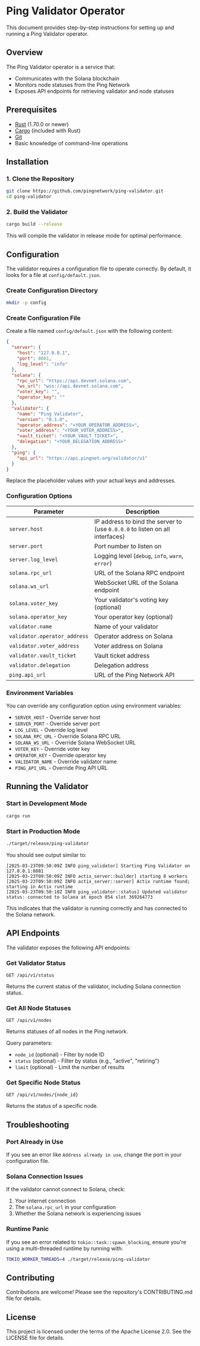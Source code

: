 # Ping Validator Operator

This document provides step-by-step instructions for setting up and running a Ping Validator operator.

## Overview

The Ping Validator operator is a service that:
- Communicates with the Solana blockchain
- Monitors node statuses from the Ping Network
- Exposes API endpoints for retrieving validator and node statuses

## Prerequisites

- [Rust](https://www.rust-lang.org/tools/install) (1.70.0 or newer)
- [Cargo](https://doc.rust-lang.org/cargo/getting-started/installation.html) (included with Rust)
- [Git](https://git-scm.com/downloads)
- Basic knowledge of command-line operations

## Installation

### 1. Clone the Repository

```bash
git clone https://github.com/pingnetwork/ping-validator.git
cd ping-validator
```

### 2. Build the Validator

```bash
cargo build --release
```

This will compile the validator in release mode for optimal performance.

## Configuration

The validator requires a configuration file to operate correctly. By default, it looks for a file at `config/default.json`.

### Create Configuration Directory

```bash
mkdir -p config
```

### Create Configuration File

Create a file named `config/default.json` with the following content:

```json
{
  "server": {
    "host": "127.0.0.1",
    "port": 8081,
    "log_level": "info"
  },
  "solana": {
    "rpc_url": "https://api.devnet.solana.com",
    "ws_url": "wss://api.devnet.solana.com",
    "voter_key": "",
    "operator_key": ""
  },
  "validator": {
    "name": "Ping Validator",
    "version": "0.1.0",
    "operator_address": "<YOUR_OPERATOR_ADDRESS>",
    "voter_address": "<YOUR_VOTER_ADDRESS>",
    "vault_ticket": "<YOUR_VAULT_TICKET>",
    "delegation": "<YOUR_DELEGATION_ADDRESS>"
  },
  "ping": {
    "api_url": "https://api.pingnet.org/validator/v1"
  }
}
```

Replace the placeholder values with your actual keys and addresses.

### Configuration Options

| Parameter | Description |
|-----------|-------------|
| `server.host` | IP address to bind the server to (use `0.0.0.0` to listen on all interfaces) |
| `server.port` | Port number to listen on |
| `server.log_level` | Logging level (`debug`, `info`, `warn`, `error`) |
| `solana.rpc_url` | URL of the Solana RPC endpoint |
| `solana.ws_url` | WebSocket URL of the Solana endpoint |
| `solana.voter_key` | Your validator's voting key (optional) |
| `solana.operator_key` | Your operator key (optional) |
| `validator.name` | Name of your validator |
| `validator.operator_address` | Operator address on Solana |
| `validator.voter_address` | Voter address on Solana |
| `validator.vault_ticket` | Vault ticket address |
| `validator.delegation` | Delegation address |
| `ping.api_url` | URL of the Ping Network API |

### Environment Variables

You can override any configuration option using environment variables:

- `SERVER_HOST` - Override server host
- `SERVER_PORT` - Override server port
- `LOG_LEVEL` - Override log level
- `SOLANA_RPC_URL` - Override Solana RPC URL
- `SOLANA_WS_URL` - Override Solana WebSocket URL
- `VOTER_KEY` - Override voter key
- `OPERATOR_KEY` - Override operator key
- `VALIDATOR_NAME` - Override validator name
- `PING_API_URL` - Override Ping API URL

## Running the Validator

### Start in Development Mode

```bash
cargo run
```

### Start in Production Mode

```bash
./target/release/ping-validator
```

You should see output similar to:
```
[2025-03-23T09:50:09Z INFO ping_validator] Starting Ping Validator on 127.0.0.1:8081
[2025-03-23T09:50:09Z INFO actix_server::builder] starting 8 workers
[2025-03-23T09:50:09Z INFO actix_server::server] Actix runtime found; starting in Actix runtime
[2025-03-23T09:50:10Z INFO ping_validator::status] Updated validator status: connected to Solana at epoch 854 slot 369264773
```

This indicates that the validator is running correctly and has connected to the Solana network.

## API Endpoints

The validator exposes the following API endpoints:

### Get Validator Status

```
GET /api/v1/status
```

Returns the current status of the validator, including Solana connection status.

### Get All Node Statuses

```
GET /api/v1/nodes
```

Returns statuses of all nodes in the Ping network.

Query parameters:
- `node_id` (optional) - Filter by node ID
- `status` (optional) - Filter by status (e.g., "active", "retiring")
- `limit` (optional) - Limit the number of results

### Get Specific Node Status

```
GET /api/v1/nodes/{node_id}
```

Returns the status of a specific node.

## Troubleshooting

### Port Already in Use

If you see an error like `Address already in use`, change the port in your configuration file.

### Solana Connection Issues

If the validator cannot connect to Solana, check:
1. Your internet connection
2. The `solana.rpc_url` in your configuration
3. Whether the Solana network is experiencing issues

### Runtime Panic

If you see an error related to `tokio::task::spawn_blocking`, ensure you're using a multi-threaded runtime by running with:

```bash
TOKIO_WORKER_THREADS=4 ./target/release/ping-validator
```

## Contributing

Contributions are welcome! Please see the repository's CONTRIBUTING.md file for details.

## License

This project is licensed under the terms of the Apache License 2.0. See the LICENSE file for details. 
